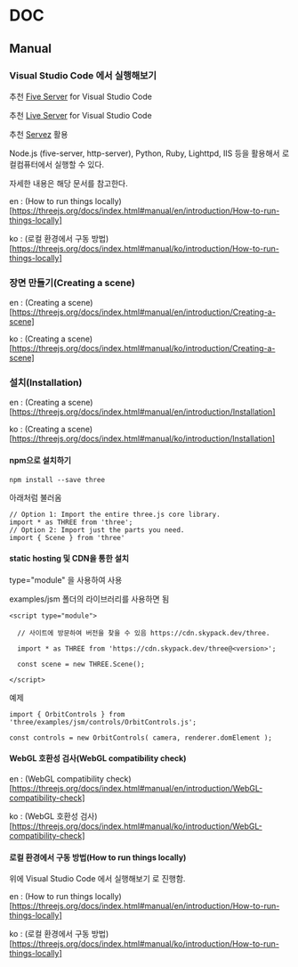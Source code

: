 # DOC 

## Manual 

### Visual Studio Code 에서 실행해보기

추천 [Five Server](https://marketplace.visualstudio.com/items?itemName=yandeu.five-server) for Visual Studio Code

추천 [Live Server](https://marketplace.visualstudio.com/items?itemName=ritwickdey.LiveServer) for Visual Studio Code

추천 [Servez](https://greggman.github.io/servez/) 활용

Node.js (five-server, http-server), Python, Ruby, Lighttpd, IIS 등을 활용해서 로컬컴퓨터에서 실행할 수 있다.

자세한 내용은 해당 문서를 참고한다.

en : (How to run things locally)[https://threejs.org/docs/index.html#manual/en/introduction/How-to-run-things-locally]

ko : (로컬 환경에서 구동 방법)[https://threejs.org/docs/index.html#manual/ko/introduction/How-to-run-things-locally]


### 장면 만들기(Creating a scene)

en : (Creating a scene)[https://threejs.org/docs/index.html#manual/en/introduction/Creating-a-scene]

ko : (Creating a scene)[https://threejs.org/docs/index.html#manual/ko/introduction/Creating-a-scene]


### 설치(Installation)

en : (Creating a scene)[https://threejs.org/docs/index.html#manual/en/introduction/Installation]

ko : (Creating a scene)[https://threejs.org/docs/index.html#manual/ko/introduction/Installation]

#### npm으로 설치하기

``` 
npm install --save three
``` 

아래처럼 불러옴

```
// Option 1: Import the entire three.js core library.
import * as THREE from 'three';
// Option 2: Import just the parts you need.
import { Scene } from 'three'
```

#### static hosting 및 CDN을 통한 설치

type="module" 을 사용하여 사용

examples/jsm 폴더의 라이브러리를 사용하면 됨

```
<script type="module">

  // 사이트에 방문하여 버전을 찾을 수 있음 https://cdn.skypack.dev/three.

  import * as THREE from 'https://cdn.skypack.dev/three@<version>';

  const scene = new THREE.Scene();

</script>
```

예제

```
import { OrbitControls } from 'three/examples/jsm/controls/OrbitControls.js';

const controls = new OrbitControls( camera, renderer.domElement );
```


#### WebGL 호환성 검사(WebGL compatibility check)

en : (WebGL compatibility check)[https://threejs.org/docs/index.html#manual/en/introduction/WebGL-compatibility-check]

ko : (WebGL 호환성 검사)[https://threejs.org/docs/index.html#manual/ko/introduction/WebGL-compatibility-check]


#### 로컬 환경에서 구동 방법(How to run things locally)

위에 Visual Studio Code 에서 실행해보기 로 진행함.

en : (How to run things locally)[https://threejs.org/docs/index.html#manual/en/introduction/How-to-run-things-locally]

ko : (로컬 환경에서 구동 방법)[https://threejs.org/docs/index.html#manual/ko/introduction/How-to-run-things-locally]

